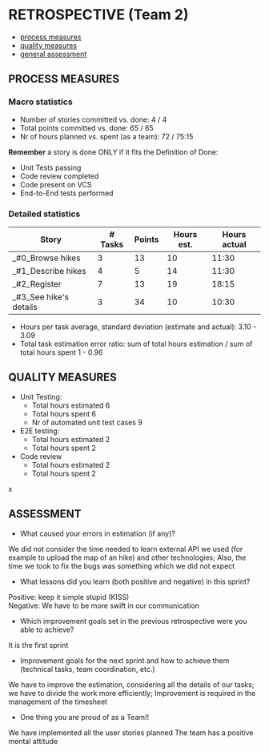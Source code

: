 RETROSPECTIVE (Team 2)
=====================================

- [process measures](#process-measures)
- [quality measures](#quality-measures)
- [general assessment](#assessment)

## PROCESS MEASURES 

### Macro statistics

- Number of stories committed vs. done:  4 / 4
- Total points committed vs. done: 65 / 65
- Nr of hours planned vs. spent (as a team): 72 / 75:15

**Remember** a story is done ONLY if it fits the Definition of Done:
 
- Unit Tests passing 
- Code review completed
- Code present on VCS
- End-to-End tests performed


### Detailed statistics

| Story  | # Tasks | Points | Hours est. | Hours actual |
|--------|---------|--------|------------|--------------|
| _#0_Browse hikes   |    3     |  13     |      10      |          11:30    |
| _#1_Describe hikes      |   4      |    5    |      14      |       11:30       |
_#2_Register      |    7     |    13    |     19       |      18:15        |
_#3_See hike's details     |    3     |     34   |     10       |         10:30     |
   


- Hours per task average, standard deviation (estimate and actual): 3.10 - 3.09 
- Total task estimation error ratio: sum of total hours estimation / sum of total hours spent 1 - 0.96 

  
## QUALITY MEASURES 

- Unit Testing:
  - Total hours estimated 6
  - Total hours spent 6
  - Nr of automated unit test cases 9
- E2E testing:
  - Total hours estimated 2
  - Total hours spent 2
- Code review 
  - Total hours estimated 2
  - Total hours spent 2
  
x

## ASSESSMENT

- What caused your errors in estimation (if any)?

We did not consider the time needed to learn external API we used (for example to upload the map of an hike) and other technologies; Also, the time we took to fix the bugs was something which we did not expect

- What lessons did you learn (both positive and negative) in this sprint?

Positive: keep it simple stupid (KISS)   
Negative: We have to be more swift in our communication

- Which improvement goals set in the previous retrospective were you able to achieve? 

It is the first sprint
  

- Improvement goals for the next sprint and how to achieve them (technical tasks, team coordination, etc.)

We have to improve the estimation, considering all the details of our tasks; we have to divide the work more efficiently; Improvement is required in the management of the timesheet

- One thing you are proud of as a Team!!

We have implemented all the user stories planned
The team has a positive mental attitude
